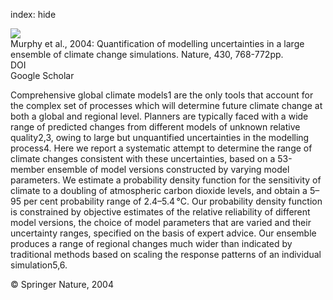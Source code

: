index: hide

<div class="Citation">
    <div class="Citation-thumb CitationThumb-linked"  data-href="https://doi.org/10.1038/nature02771">
      <img src="https://static.claimspace.cloud/climate-study-static/refs/thumbs/9/Murphy_et_al_2004-thumb.png" />
    </div>

  <div class="Citation-body">
    <div class="Citation-text">Murphy et al., 2004: Quantification of modelling uncertainties in a large ensemble of climate change simulations. <span class="Article-journal">Nature, </span><span class="Article-volume">430, </span>768-772pp.</div>
    <div class="Citation-links">
      <div class="CitationLink" data-href="https://doi.org/10.1038/nature02771">
        <div class="CitationLink-icon CitationLink-Doi"></div>
        <div class="CitationLink-text">DOI</div>
      </div>
      <div class="CitationLink" data-href="https://scholar.google.com/scholar?q=10.1038/nature02771">
        <div class="CitationLink-icon CitationLink-Scholar"></div>
        <div class="CitationLink-text">Google Scholar</div>
      </div>
    </div>
  </div>
</div>

Comprehensive global climate models1 are the only tools that account for the complex set of processes which will determine future climate change at both a global and regional level. Planners are typically faced with a wide range of predicted changes from different models of unknown relative quality2,3, owing to large but unquantified uncertainties in the modelling process4. Here we report a systematic attempt to determine the range of climate changes consistent with these uncertainties, based on a 53-member ensemble of model versions constructed by varying model parameters. We estimate a probability density function for the sensitivity of climate to a doubling of atmospheric carbon dioxide levels, and obtain a 5–95 per cent probability range of 2.4–5.4 °C. Our probability density function is constrained by objective estimates of the relative reliability of different model versions, the choice of model parameters that are varied and their uncertainty ranges, specified on the basis of expert advice. Our ensemble produces a range of regional changes much wider than indicated by traditional methods based on scaling the response patterns of an individual simulation5,6.

<div class="Citation-copy">
&copy; Springer Nature, 2004
</div>